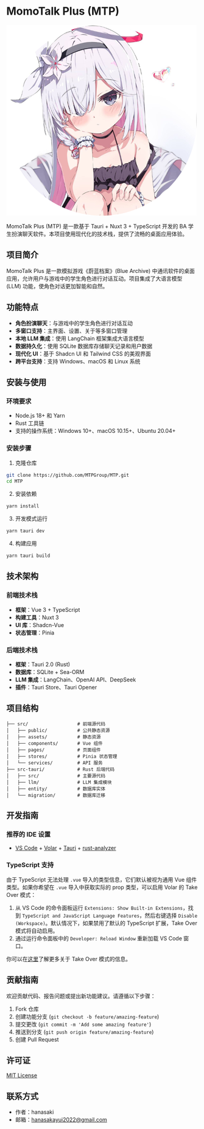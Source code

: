 # MomoTalk Plus (MTP)

![MTP Logo](./src-tauri/icon.png)

MomoTalk Plus (MTP) 是一款基于 Tauri + Nuxt 3 + TypeScript 开发的 BA 学生扮演聊天软件。本项目使用现代化的技术栈，提供了流畅的桌面应用体验。

## 项目简介

MomoTalk Plus 是一款模拟游戏《蔚蓝档案》(Blue Archive) 中通讯软件的桌面应用，允许用户与游戏中的学生角色进行对话互动。项目集成了大语言模型 (LLM) 功能，使角色对话更加智能和自然。

## 功能特点

- **角色扮演聊天**：与游戏中的学生角色进行对话互动
- **多窗口支持**：主界面、设置、关于等多窗口管理
- **本地 LLM 集成**：使用 LangChain 框架集成大语言模型
- **数据持久化**：使用 SQLite 数据库存储聊天记录和用户数据
- **现代化 UI**：基于 Shadcn UI 和 Tailwind CSS 的美观界面
- **跨平台支持**：支持 Windows、macOS 和 Linux 系统

## 安装与使用

### 环境要求

- Node.js 18+ 和 Yarn
- Rust 工具链
- 支持的操作系统：Windows 10+、macOS 10.15+、Ubuntu 20.04+

### 安装步骤

1. 克隆仓库

```bash
git clone https://github.com/MTPGroup/MTP.git
cd MTP
```

2. 安装依赖

```bash
yarn install
```

3. 开发模式运行

```bash
yarn tauri dev
```

4. 构建应用

```bash
yarn tauri build
```

## 技术架构

### 前端技术栈

- **框架**：Vue 3 + TypeScript
- **构建工具**：Nuxt 3
- **UI 库**：Shadcn-Vue
- **状态管理**：Pinia

### 后端技术栈

- **框架**：Tauri 2.0 (Rust)
- **数据库**：SQLite + Sea-ORM
- **LLM 集成**：LangChain、OpenAI API、DeepSeek
- **插件**：Tauri Store、Tauri Opener

## 项目结构

```
├── src/                  # 前端源代码
│   ├── public/           # 公共静态资源
│   ├── assets/           # 静态资源
│   ├── components/       # Vue 组件
│   ├── pages/            # 页面组件
│   ├── stores/           # Pinia 状态管理
│   └── services/         # API 服务
├── src-tauri/            # Rust 后端代码
│   ├── src/              # 主要源代码
│   ├── llm/              # LLM 集成模块
│   ├── entity/           # 数据库实体
│   └── migration/        # 数据库迁移
```

## 开发指南

### 推荐的 IDE 设置

- [VS Code](https://code.visualstudio.com/) + [Volar](https://marketplace.visualstudio.com/items?itemName=Vue.volar) + [Tauri](https://marketplace.visualstudio.com/items?itemName=tauri-apps.tauri-vscode) + [rust-analyzer](https://marketplace.visualstudio.com/items?itemName=rust-lang.rust-analyzer)

### TypeScript 支持

由于 TypeScript 无法处理 `.vue` 导入的类型信息，它们默认被视为通用 Vue 组件类型。如果你希望在 `.vue` 导入中获取实际的 prop 类型，可以启用 Volar 的 Take Over 模式：

1. 从 VS Code 的命令面板运行 `Extensions: Show Built-in Extensions`，找到 `TypeScript and JavaScript Language Features`，然后右键选择 `Disable (Workspace)`。默认情况下，如果禁用了默认的 TypeScript 扩展，Take Over 模式将自动启用。
2. 通过运行命令面板中的 `Developer: Reload Window` 重新加载 VS Code 窗口。

你可以在[这里](https://github.com/johnsoncodehk/volar/discussions/471)了解更多关于 Take Over 模式的信息。

## 贡献指南

欢迎贡献代码、报告问题或提出新功能建议。请遵循以下步骤：

1. Fork 仓库
2. 创建功能分支 (`git checkout -b feature/amazing-feature`)
3. 提交更改 (`git commit -m 'Add some amazing feature'`)
4. 推送到分支 (`git push origin feature/amazing-feature`)
5. 创建 Pull Request

## 许可证

[MIT License](LICENSE)

## 联系方式

- 作者：hanasaki
- 邮箱：hanasakayui2022@gmail.com
